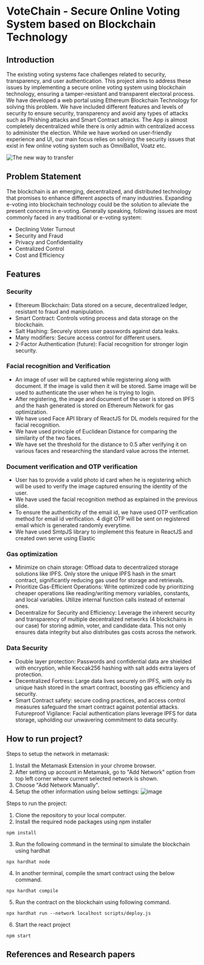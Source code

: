 # VoteChain - Secure Online Voting System based on Blockchain Technology

## Introduction
The existing voting systems face challenges related to security, transparency, and user authentication. This project aims to address these issues by implementing a secure online voting system using blockchain technology, ensuring a tamper-resistant and transparent electoral process. We have developed a web portal using Ethereum Blockchain Technology for solving this problem. We have included different features and levels of security to ensure security, transparency and avoid any types of attacks such as Phishing attacks and Smart Contract attacks. The App is almost completely decentralized while there is only admin with centralized access to administer the election. While we have worked on user-friendly experience and UI, our main focus relies on solving the security issues that exist in few online voting system such as OmniBallot, Voatz etc.

![The new way to transfer](https://github.com/ShubhamG2311/VoteChain/assets/77164706/73c0d560-aa7f-4ede-900b-dbd489890274)


## Problem Statement
The blockchain is an emerging, decentralized, and distributed technology that promises to enhance different aspects of many industries. Expanding e-voting into blockchain technology could be the solution to alleviate the present concerns in e-voting. Generally speaking, following issues are most commonly faced in any traditional or e-voting system:
- Declining Voter Turnout
- Security and Fraud
- Privacy and Confidentiality
- Centralized Control
- Cost and Efficiency

## Features

### Security
- Ethereum Blockchain: Data stored on a secure, decentralized ledger, resistant to fraud and manipulation.
- Smart Contract: Controls voting process and data storage on the blockchain.
- Salt Hashing: Securely stores user passwords against data leaks.
- Many modifiers: Secure access control for different users.
- 2-Factor Authentication (future): Facial recognition for stronger login security.

### Facial recognition and Verification

- An image of user will be captured while registering along with document. If the image is valid then it will be stored. Same image will be used to authenticate the user when he is trying to login.
- After registering, the image and document of the user is stored on IPFS and the hash generated is stored on Ethereum Network for gas optimization.
- We have used Face API library of ReactJS for DL models required for the facial recognition.
- We have used principle of Euclidean Distance for comparing the similarity of the two faces.
- We have set the threshold for the distance to 0.5 after verifying it on various faces and researching the standard value across the internet.


### Document verification and OTP verification

- User has to provide a valid photo id card when he is registering which will be used to verify the image captured ensuring the identity of the user.
- We have used the facial recognition method as explained in the previous slide.
- To ensure the authenticity of the email id, we have used OTP verification method for email id verification. 4 digit OTP will be sent on registered email which is generated randomly everytime.
- We have used SmtpJS library to implement this feature in ReactJS and created own serve using Elastic


### Gas optimization

- Minimize on chain storage:    Offload data to decentralized storage solutions like IPFS. Only store the unique IPFS hash in the smart contract, significantly reducing gas used for storage and retrievals.
- Prioritize Gas-Efficient Operations:  Write optimized code by prioritizing cheaper operations like reading/writing memory variables, constants, and local variables. Utilize internal function calls instead of external ones.
- Decentralize for Security and Efficiency:  Leverage the inherent security and transparency of multiple decentralized networks (4 blockchains in our case) for storing admin, voter, and candidate data. This not only ensures data integrity but also distributes gas costs across the network.


### Data Security

- Double layer protection: Passwords and confidential data are shielded with encryption, while Keccak256 hashing with salt adds extra layers of protection.
- Decentralized Fortress: Large data lives securely on IPFS, with only its unique hash stored in the smart contract, boosting gas efficiency and security.
- Smart Contract safety: secure coding practices, and access control measures safeguard the smart contract against potential attacks.
Futureproof Vigilance: Facial authentication plans leverage IPFS for data storage, upholding our unwavering commitment to data security.


## How to run project?

Steps to setup the network in metamask:
1) Install the Metamask Extension in your chrome browser.
2) After setting up account in Metamask, go to "Add Network" option from top left corner where current selected network is shown.
3) Choose "Add Network Manually".
4) Setup the other information using below settings:
   ![image](https://github.com/ShubhamG2311/Online-Voting-System/assets/76262127/e80b82bf-b5a0-4829-944e-b9341d4a69a2)



Steps to run the project:

1) Clone the repository to your local computer.
2) Install the required node packages using npm installer
  ```
npm install
 ```
3) Run the following command in the terminal to simulate the blockchain using hardhat
```
npx hardhat node
```
4) In another terminal, compile the smart contract using the below command.
```
npx hardhat compile
```
5) Run the contract on the blockchain using following command.
```
npx hardhat run --network localhost scripts/deploy.js
```
6) Start the react project
```
npm start
```


## References and Research papers


